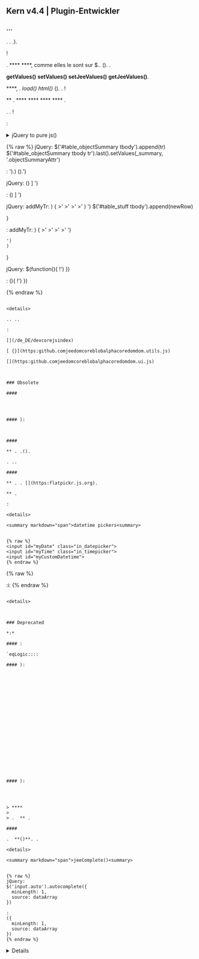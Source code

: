 ## Kern v4.4 | Plugin-Entwickler

###  ...

. . .).

 !

. ****  ****, comme elles le sont sur $.. (). .

 **getValues()**  **setValues()**  **setJeeValues()**  **getJeeValues()**.

 ****, . *load()*  *html()* (). . !

 ** .  **** **** ****  **** .

. . !

:

<details>

  <summary markdown="span">jQuery to pure js()<summary>

  
  {% raw %}
  jQuery:
  $('#table_objectSummary tbody').append(tr)
  $('#table_objectSummary tbody tr').last().setValues(_summary, '.objectSummaryAttr')

  :
  ').)
  ().')

  jQuery:
  ()
  ]
  ')

  :
  ()
  ]
  ')

  jQuery:
  addMyTr: ) {
    >'
    >'
    >'
    >'
    )
    ')
    $('#table_stuff tbody').append(newRow)
    
  }

  :
  addMyTr: ) {
    >'
    >'
    >'
    >'
    ')
    
    ')
    )
    
  }

  jQuery:
  $(function(){
    !')
  })

  :
  (){
    !')
  })

  {% endraw %}
  ~~~

<details>

.. ..

:

[](/de_DE/devcorejsindex)

[ {}](https:github.comjeedomcoreblobalphacoredomdom.utils.js)

[](https:github.comjeedomcoreblobalphacoredomdom.ui.js)



### Obsolete

#### 

  


#### ):



#### 

 ** . .().

. ..

#### 

 ** . . [](https:flatpickr.js.org).

 ** .

:

<details>

  <summary markdown="span">datetime pickers<summary>

  
  {% raw %}
  <input id="myDate" class="in_datepicker">
  <input id="myTime" class="in_timepicker">
  <input id="myCustomDatetime">
  {% endraw %}
  ~~~

  
  {% raw %}
  
  

  :i:
  {% endraw %}
  ~~~

<details>



### Deprecated

*:*

#### :

`eqLogic::::  

#### ):

  
  
  
  
  
  
  
  
  
  
  
  
  
  
  
  
  
  
  

#### ):

  


> ****
>
> .  ** .

#### 

.  **()**. .

<details>

  <summary markdown="span">jeeComplete()<summary>

  
  {% raw %}
  jQuery:
  $('input.auto').autocomplete({
    minLength: 1,
    source: dataArray
  })

  :
  ({
    minLength: 1,
    source: dataArray
  })
  {% endraw %}
  ~~~

<details>

#### 

. ..().

<details>

  <summary markdown="span">exemples jeeDialog()<summary>

  
  {% raw %}
  ) {
    !')
    return
  }

  :', ) {
     !== null) {
      
    }
  })

  ?', ) {
    ) {
      
    } anders {
      
    }
  })

  {% endraw %}
  ~~~

<details>

#### 

. **.

<details>

  <summary markdown="span">exemples ()<summary>

  
  {% raw %}
  :
  $('#md_modal').dialog({
    title: "{{}}"
  }).?')

  :
  ({
    title: '{{}}',
    contentUrl: '?'
  })

  {% endraw %}
  ~~~

<details>

#### 

.
 : [](http:sortablejs.github.ioSortable)

#### 

 ** . 

#### 

. .

<details>

  <summary markdown="span">jeeCtxMenu()<summary>

  
  {% raw %}
  ({
    selector: '.nav.!
    appendTo: '',
    className: '', 
    items: {
      uniqueNameID: {
        name: '{{}}',
        isHtmlName: false,
        icon: '',
        className: '', 
        callback: 
        }
      },
      sep1: '-----',
    },
    callback: 
    }
    isDisable: false,
    *
    events: {
      show: ) {
      },
      hide: ) {
      }
    },
    *
    *
    build: ) {
       = {}
       {
        callback: ) {
          ...
        }
      },
      items: contextmenuitems
    },
    position: ) {
    },
    *
  })

  {% endraw %}
  ~~~

<details>

#### 

. .

<details>

  <summary markdown="span">exemples ()<summary>

  
  {% raw %}
  :
  $('#bt_uploadImage').fileupload({
    url: '?
    dataType: 'json',
    done: ) {
      
    }
  })

  :
  ({
    fileInput: '),
    url: '?
    *
    add: ) {
      ')
      ?
      ()
    },
    *
    done: ) {
      
    }
  })

  {% endraw %}
  ~~~

<details>

 [](https:github.comjeedomcoreblobalphacoredomdom.ui.js)

> ****
>
> . , **)**.

### 

- 

 : .

 **  ``jeedomUtils.setCheckContextMenu()``

 **  ** .

 *"*.

:

````js
) {
  .
  ')
}
)
````

